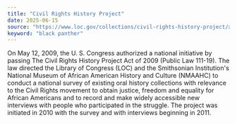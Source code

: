```yaml
---
title: "Civil Rights History Project"
date: 2025-06-15
source: "https://www.loc.gov/collections/civil-rights-history-project/about-this-collection/"
keyword: "black panther"
---
```


On May 12, 2009, the U. S. Congress authorized a national initiative by passing The Civil Rights History Project Act of 2009 (Public Law 111-19). The law directed the Library of Congress (LOC) and the Smithsonian Institution's National Museum of African American History and Culture (NMAAHC) to conduct a national survey of existing oral history collections with relevance to the Civil Rights movement to obtain justice, freedom and equality for African Americans and to record and make widely accessible new interviews with people who participated in the struggle. The project was initiated in 2010 with the survey and with interviews beginning in 2011.

